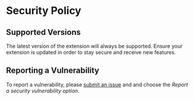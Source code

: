 # Security Policy

## Supported Versions

The latest version of the extension will always be supported. Ensure your extension is updated in order to stay secure and receive new features.

## Reporting a Vulnerability

To report a vulnerability, please [submit an issue](https://github.com/BenRogersWPG/Goodreads-Achievements/issues/new/choose) and and choose the *Report a security vulnerability option*.
